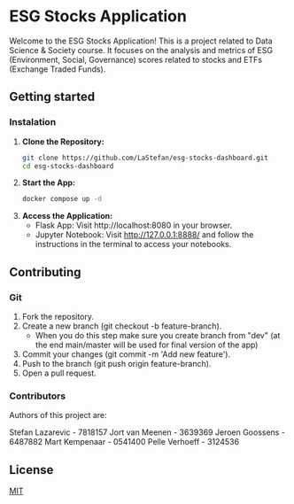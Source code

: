 # ESG Stocks Application

Welcome to the ESG Stocks Application! This is a project related to Data Science & Society course. It focuses on the analysis and metrics of ESG (Environment, Social, Governance) scores related to stocks and ETFs (Exchange Traded Funds).


## Getting started

### Instalation

1. **Clone the Repository:**
   ```bash
   git clone https://github.com/LaStefan/esg-stocks-dashboard.git
   cd esg-stocks-dashboard

2. **Start the App:**
    ```bash
    docker compose up -d

3. **Access the Application:**
    - Flask App: Visit http://localhost:8080 in your browser.
    - Jupyter Notebook: Visit http://127.0.0.1:8888/ and follow the instructions in the terminal to access your notebooks.


## Contributing

### Git

1. Fork the repository.
2. Create a new branch (git checkout -b feature-branch).
    - When you do this step make sure you create branch from "dev" (at the end main/master will be used for final version of the app)
3. Commit your changes (git commit -m 'Add new feature').
4. Push to the branch (git push origin feature-branch).
5. Open a pull request.

### Contributors

Authors of this project are:

Stefan Lazarevic - 7818157
Jort van Meenen - 3639369
Jeroen Goossens - 6487882
Mart Kempenaar - 0541400
Pelle Verhoeff - 3124536

## License

[MIT](https://choosealicense.com/licenses/mit/)
